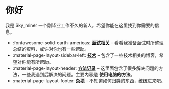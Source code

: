 

# 你好

我是 Sky_miner 一个刚毕业工作不久的新人。希望你能在这里找到你需要的信息。

<div class="grid cards" markdown>

- :fontawesome-solid-earth-americas: __[面试相关]__ – 看看我准备面试时所整理总结的资料，或许对你也有一些帮助。
- :material-page-layout-sidebar-left: __[技术]__ – 包含了一些技术相关的博客，希望对你能有所帮助。
- :material-page-layout-header: __[方法记录]__ – 这里面包含了很多解决问题的方法，一些我遇到后解决的问题。主要内容是 **使用电脑的方法**。
- :material-page-layout-footer: __[杂项]__ – 不知道如何归类的东西，统统进来吧。

</div>

  [面试相关]: interview/index.md
  [技术]: tech/index.md
  [方法记录]: methods/index.md
  [杂项]: others/index.md

